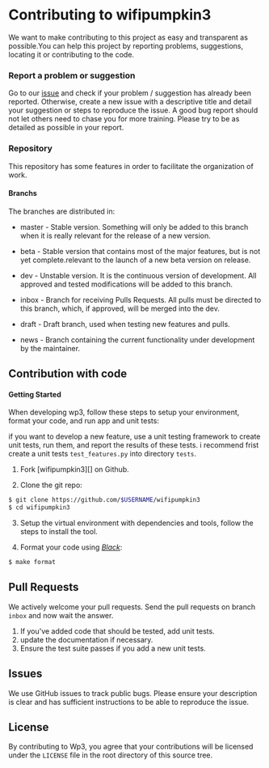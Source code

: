 # Contributing to wifipumpkin3

We want to make contributing to this project as easy and transparent as possible.You can help this project by reporting problems, suggestions, locating it or contributing to the code.

### Report a problem or suggestion

Go to our [issue](https://github.com/P0cL4bs/wifipumpkin3/issue) and check if your problem / suggestion has already been reported. Otherwise, create a new issue with a descriptive title and detail your suggestion or steps to reproduce the issue.
A good bug report should not let others need to chase you for more
training. Please try to be as detailed as possible in your report.

### Repository
This repository has some features in order to facilitate the organization of work.

#### Branchs
The branches are distributed in:

- master - Stable version. Something will only be added to this branch when it is really relevant for the release of a new version.

- beta - Stable version that contains most of the major features, but is not yet complete.relevant to the launch of a new beta version on release.

- dev - Unstable version. It is the continuous version of development. All approved and tested modifications will be added to this branch.

- inbox - Branch for receiving Pulls Requests. All pulls must be directed to this branch, which, if approved, will be merged into the dev.

- draft - Draft branch, used when testing new features and pulls.

- news - Branch containing the current functionality under development by the maintainer.

## Contribution with code

#### Getting Started

When developing wp3, follow these steps to setup your environment, format your code, and run app and unit tests:

if you want to develop a new feature, use a unit testing framework to create unit tests, run them, and report the results of these tests. i recommend frist create a unit tests `test_features.py` into directory `tests`.

1. Fork [wifipumpkin3][] on Github.

2. Clone the git repo:
```bash
$ git clone https://github.com/$USERNAME/wifipumpkin3
$ cd wifipumpkin3
```

3. Setup the virtual environment with dependencies and tools, follow the steps to install the tool.

4. Format your code using [*Black*](https://github.com/ambv/black):
```bash
$ make format
```

## Pull Requests

We actively welcome your pull requests. Send the pull requests on branch `inbox` and now wait the answer.

1. If you've added code that should be tested, add unit tests.
2. update the documentation if necessary.
3. Ensure the test suite passes if you add a new unit tests.

## Issues

We use GitHub issues to track public bugs. Please ensure your description is
clear and has sufficient instructions to be able to reproduce the issue.

## License

By contributing to Wp3, you agree that your contributions will be licensed
under the `LICENSE` file in the root directory of this source tree.